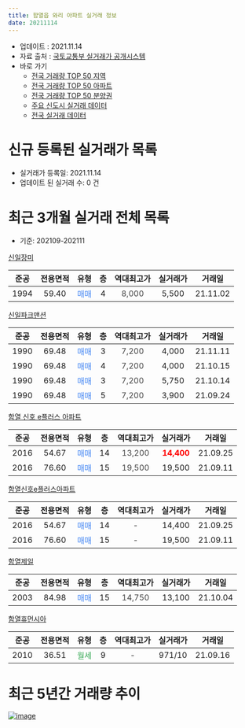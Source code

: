 ```yaml
---
title: 함열읍 와리 아파트 실거래 정보
date: 20211114
---
```


* 업데이트 : 2021.11.14
* 자료 출처 : [국토교통부 실거래가 공개시스템](http://rt.molit.go.kr)
* 바로 가기
    * [전국 거래량 TOP 50 지역](https://apt-info.github.io/apt-trade-info/tr)
    * [전국 거래량 TOP 50 아파트](https://apt-info.github.io/apt-trade-info/ta)
    * [전국 거래량 TOP 50 분양권](https://apt-info.github.io/apt-trade-info/tb)
    * [주요 신도시 실거래 데이터](https://apt-info.github.io/apt-trade-info/newtown)
    * [전국 실거래 데이터](https://apt-info.github.io/apt-trade-info/all)



<script async src="https://pagead2.googlesyndication.com/pagead/js/adsbygoogle.js"></script>
<!-- 기본광고 -->
<ins class="adsbygoogle"
     style="display:block"
     data-ad-client="ca-pub-1142216861245946"
     data-ad-slot="4805727019"
     data-ad-format="auto"
     data-full-width-responsive="true"></ins>
<script>
     (adsbygoogle = window.adsbygoogle || []).push({});
</script>


# 신규 등록된 실거래가 목록

* 실거래가 등록일: 2021.11.14
* 업데이트 된 실거래 수: 0 건




<script async src="https://pagead2.googlesyndication.com/pagead/js/adsbygoogle.js"></script>
<!-- 기본광고 -->
<ins class="adsbygoogle"
     style="display:block"
     data-ad-client="ca-pub-1142216861245946"
     data-ad-slot="4805727019"
     data-ad-format="auto"
     data-full-width-responsive="true"></ins>
<script>
     (adsbygoogle = window.adsbygoogle || []).push({});
</script>


# 최근 3개월 실거래 전체 목록
* 기준: 202109-202111


[신일장미](https://search.naver.com/search.naver?query=%EC%8B%A0%EC%9D%BC%EC%9E%A5%EB%AF%B8)

|준공|전용면적|유형|층|역대최고가|실거래가|거래일|
|:---:|:---:|:---:|:---:|:---:|:---:|:---:|
|1994|59.40|<span style="color:#4285F3">매매</span>|4|<span style="color:#444444">8,000</span>|5,500|21.11.02|

[신일파크맨션](https://search.naver.com/search.naver?query=%EC%8B%A0%EC%9D%BC%ED%8C%8C%ED%81%AC%EB%A7%A8%EC%85%98)

|준공|전용면적|유형|층|역대최고가|실거래가|거래일|
|:---:|:---:|:---:|:---:|:---:|:---:|:---:|
|1990|69.48|<span style="color:#4285F3">매매</span>|3|<span style="color:#444444">7,200</span>|4,000|21.11.11|
|1990|69.48|<span style="color:#4285F3">매매</span>|4|<span style="color:#444444">7,200</span>|4,000|21.10.15|
|1990|69.48|<span style="color:#4285F3">매매</span>|3|<span style="color:#444444">7,200</span>|5,750|21.10.14|
|1990|69.48|<span style="color:#4285F3">매매</span>|5|<span style="color:#444444">7,200</span>|3,900|21.09.24|

[함열 신호 e플러스 아파트](https://search.naver.com/search.naver?query=%ED%95%A8%EC%97%B4+%EC%8B%A0%ED%98%B8+e%ED%94%8C%EB%9F%AC%EC%8A%A4+%EC%95%84%ED%8C%8C%ED%8A%B8)

|준공|전용면적|유형|층|역대최고가|실거래가|거래일|
|:---:|:---:|:---:|:---:|:---:|:---:|:---:|
|2016|54.67|<span style="color:#4285F3">매매</span>|14|<span style="color:#444444">13,200</span>|<b><span style="color:#FF0000">14,400</span></b>|21.09.25|
|2016|76.60|<span style="color:#4285F3">매매</span>|15|<span style="color:#444444">19,500</span>|19,500|21.09.11|

[함열신호e플러스아파트](https://search.naver.com/search.naver?query=%ED%95%A8%EC%97%B4%EC%8B%A0%ED%98%B8e%ED%94%8C%EB%9F%AC%EC%8A%A4%EC%95%84%ED%8C%8C%ED%8A%B8)

|준공|전용면적|유형|층|역대최고가|실거래가|거래일|
|:---:|:---:|:---:|:---:|:---:|:---:|:---:|
|2016|54.67|<span style="color:#4285F3">매매</span>|14|<span style="color:#444444">-</span>|14,400|21.09.25|
|2016|76.60|<span style="color:#4285F3">매매</span>|15|<span style="color:#444444">-</span>|19,500|21.09.11|

[함열제일](https://search.naver.com/search.naver?query=%ED%95%A8%EC%97%B4%EC%A0%9C%EC%9D%BC)

|준공|전용면적|유형|층|역대최고가|실거래가|거래일|
|:---:|:---:|:---:|:---:|:---:|:---:|:---:|
|2003|84.98|<span style="color:#4285F3">매매</span>|15|<span style="color:#444444">14,750</span>|13,100|21.10.04|

[함열휴먼시아](https://search.naver.com/search.naver?query=%ED%95%A8%EC%97%B4%ED%9C%B4%EB%A8%BC%EC%8B%9C%EC%95%84)

|준공|전용면적|유형|층|역대최고가|실거래가|거래일|
|:---:|:---:|:---:|:---:|:---:|:---:|:---:|
|2010|36.51|<span style="color:#34A853">월세</span>|9|<span style="color:#444444">-</span>|971/10|21.09.16|



<script async src="https://pagead2.googlesyndication.com/pagead/js/adsbygoogle.js"></script>
<!-- 기본광고 -->
<ins class="adsbygoogle"
     style="display:block"
     data-ad-client="ca-pub-1142216861245946"
     data-ad-slot="4805727019"
     data-ad-format="auto"
     data-full-width-responsive="true"></ins>
<script>
     (adsbygoogle = window.adsbygoogle || []).push({});
</script>


# 최근 5년간 거래량 추이


<div style="width:100%;">
    <canvas id="deal_progress" height="200"></canvas>
</div>

<script>
new Chart(document.getElementById("deal_progress"), {
    type: 'line',
    data: {
        labels: ['16.01','16.02','16.03','16.04','16.05','16.06','16.07','16.08','16.09','16.10','16.11','16.12','17.01','17.02','17.03','17.04','17.05','17.06','17.07','17.08','17.09','17.10','17.11','17.12','18.01','18.02','18.03','18.04','18.05','18.06','18.08','18.09','18.10','18.11','18.12','19.01','19.03','19.04','19.05','19.06','19.07','19.08','19.09','19.10','19.11','19.12','20.01','20.02','20.03','20.04','20.05','20.06','20.07','20.08','20.09','20.10','20.11','20.12','21.01','21.02','21.03','21.04','21.05','21.06','21.07','21.08','21.09','21.10','21.11'],
        datasets: [{
            label: '매매/분양권',
            data: [0,3,2,3,7,2,4,8,9,6,7,6,5,5,2,1,6,4,3,4,1,41,6,13,4,2,4,2,2,1,2,2,4,3,2,2,4,2,2,2,1,2,3,4,3,5,14,6,1,2,1,6,2,3,2,1,1,5,2,5,3,13,1,2,5,3,5,3,2],
            borderColor: "rgba(66, 133, 243, 1)",
            backgroundColor: "rgba(66, 133, 243, 0.05)",
            borderWidth: 1,
            pointRadius: 0,
            fill: false,
            lineTension: 0
        },{
            label: '전/월세',
            data: [2,0,2,2,1,2,1,0,1,0,1,0,8,4,0,0,2,1,4,0,2,0,2,1,4,0,0,2,3,0,1,1,2,0,1,5,1,0,0,1,2,1,1,1,1,2,2,1,2,2,1,1,1,3,0,4,1,1,4,1,0,3,1,2,0,1,1,0,0],
            borderColor: "rgba(255, 90, 0, 1)",
            backgroundColor: "rgba(255, 90, 0, 0.05)",
            borderWidth: 1,
            pointRadius: 0,
            fill: false,
            lineTension: 0
        },{
            label: '합계',
            data: [2,3,4,5,8,4,5,8,10,6,8,6,13,9,2,1,8,5,7,4,3,41,8,14,8,2,4,4,5,1,3,3,6,3,3,7,5,2,2,3,3,3,4,5,4,7,16,7,3,4,2,7,3,6,2,5,2,6,6,6,3,16,2,4,5,4,6,3,2],
            borderColor: "rgba(0, 0, 0, 1)",
            backgroundColor: "rgba(0, 0, 0, 0.03)",
            borderWidth: 0.1,
            pointRadius: 0,
            fill: true,
            lineTension: 0
        }
        ]
    },
    options: {
        responsive: true,
        title: {
            display: false
        },
        tooltips: {
            mode: 'index',
            intersect: false
        },
        hover: {
            mode: 'nearest',
            intersect: true
        },
        scales: {
            xAxes: [{
                display: true,
                scaleLabel: {
                    display: true,
                    labelString: '년/월'
                }
            }],
            yAxes: [{
                display: true,
                ticks: {
                    suggestedMin: 0,
                },
                scaleLabel: {
                    display: true,
                    labelString: '실거래 수'
                }
            }]
        }
    }
});

</script>


[![image](https://apt-info.github.io/images/2020-01-03-apt-trade-info/1024x500.png)](https://play.google.com/store/apps/details?id=com.aptinfo.apttradeinfo)

